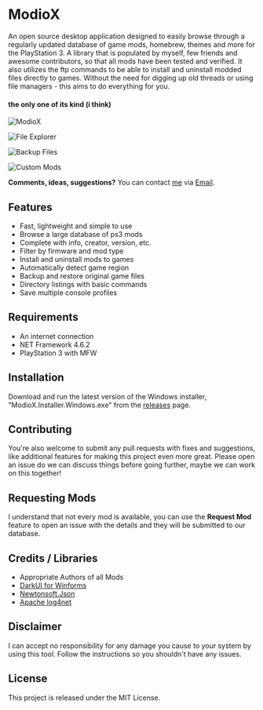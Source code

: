 <h1 align="left">ModioX</h1>
 
An open source desktop application designed to easily browse through a regularly updated database of game mods, homebrew, themes and more for the PlayStation 3. A library that is populated by myself, few friends and awesome contributors, so that all mods have been tested and verified. It also utilizes the ftp commands to be able to install and uninstall modded files directly to games. Without the need for digging up old threads or using file managers - this aims to do everything for you. 

<h4 align="left">the only one of its kind (i think)</h4>

![ModioX](https://github.com/ohhsoash/ModioX/blob/master/Screenshots/View/MainForm.png?raw=true) 

![File Explorer](https://github.com/ohhsoash/ModioX/blob/master/Screenshots/View/FileExplorer.png?raw=true)

![Backup Files](https://github.com/ohhsoash/ModioX/blob/master/Screenshots/View/BackupFiles.png?raw=true) 

![Custom Mods](https://github.com/ohhsoash/ModioX/blob/master/Screenshots/View/CustomMods.png?raw=true)

**Comments, ideas, suggestions?** You can contact [me](https://github.com/ohhsodead/) via [Email](mailto:bettercodes1@gmail.com).

## Features
* Fast, lightweight and simple to use
* Browse a large database of ps3 mods
* Complete with info, creator, version, etc.
* Filter by firmware and mod type
* Install and uninstall mods to games
* Automatically detect game region
* Backup and restore original game files
* Directory listings with basic commands
* Save multiple console profiles

## Requirements
* An internet connection
* NET Framework 4.6.2
* PlayStation 3 with MFW
 
## Installation
Download and run the latest version of the Windows installer, "ModioX.Installer.Windows.exe" from the [releases](https://github.com/ohhsoash/ModioX/releases/latest) page.
 
## Contributing
You're also welcome to submit any pull requests with fixes and suggestions, like additional features for making this project even more great. Please open an issue do we can discuss things before going further, maybe we can work on this together!
 
## Requesting Mods
I understand that not every mod is available, you can use the **Request Mod** feature to open an issue with the details and they will be submitted to our database.
 
## Credits / Libraries
- Appropriate Authors of all Mods
- [DarkUI for Winforms](https://github.com/RobinPerris/DarkUI)
- [Newtonsoft.Json](https://www.newtonsoft.com/json)
- [Apache log4net](https://logging.apache.org/log4net/)
 
## Disclaimer
I can accept no responsibility for any damage you cause to your system by using this tool. Follow the instructions so you shouldn't have any issues.

## License
This project is released under the MIT License.
